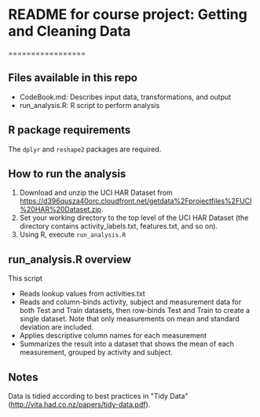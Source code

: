 # README for course project: Getting and Cleaning Data
=================

## Files available in this repo
* CodeBook.md: Describes input data, transformations, and output
* run_analysis.R: R script to perform analysis

## R package requirements
The `dplyr` and `reshape2` packages are required.

## How to run the analysis
1. Download and unzip the UCI HAR Dataset from https://d396qusza40orc.cloudfront.net/getdata%2Fprojectfiles%2FUCI%20HAR%20Dataset.zip.
2. Set your working directory to the top level of the UCI HAR Dataset (the directory contains activity_labels.txt, features.txt, and so on).
3. Using R, execute `run_analysis.R`

## run_analysis.R overview
This script
* Reads lookup values from activities.txt
* Reads and column-binds activity, subject and measurement data for both Test and Train datasets, then row-binds Test and Train to create a single dataset. Note that only measurements on mean and standard deviation are included.
* Applies descriptive column names for each measurement
* Summarizes the result into a dataset that shows the mean of each measurement, grouped by activity and subject.

## Notes
Data is tidied according to best practices in "Tidy Data" (http://vita.had.co.nz/papers/tidy-data.pdf).
